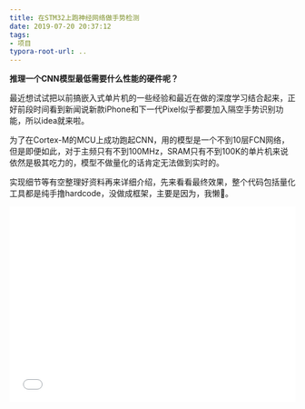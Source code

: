 ```yaml
---
title: 在STM32上跑神经网络做手势检测
date: 2019-07-20 20:37:12
tags:
- 项目
typora-root-url: ..
---
```

**推理一个CNN模型最低需要什么性能的硬件呢？**

最近想试试把以前搞嵌入式单片机的一些经验和最近在做的深度学习结合起来，正好前段时间看到新闻说新款iPhone和下一代Pixel似乎都要加入隔空手势识别功能，所以idea就来啦。

为了在Cortex-M的MCU上成功跑起CNN，用的模型是一个不到10层FCN网络，但是即便如此，对于主频只有不到100MHz，SRAM只有不到100K的单片机来说依然是极其吃力的，模型不做量化的话肯定无法做到实时的。

实现细节等有空整理好资料再来详细介绍，先来看看最终效果，整个代码包括量化工具都是纯手撸hardcode，没做成框架，主要是因为，我懒🤫。

<div style="height: 0;padding-bottom:65%;position: relative;">
<iframe width="760" height="510"  
        src="//player.bilibili.com/player.html?aid=61175015&cid=106431941&page=1" scrolling="no" border="0" frameborder="no" framespacing="0" allowfullscreen="" style="position: absolute;height: 105%;width: 100%;"> </iframe>
</div>  


<br />

